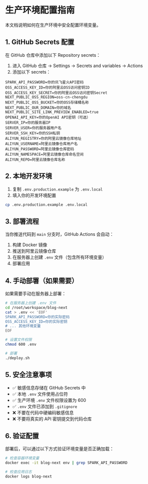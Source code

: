 # 生产环境配置指南

本文档说明如何在生产环境中安全配置环境变量。

## 1. GitHub Secrets 配置

在 GitHub 仓库中添加以下 Repository secrets：

1. 进入 GitHub 仓库 → Settings → Secrets and variables → Actions
2. 添加以下 secrets：

```
SPARK_API_PASSWORD=你的讯飞星火API密码
OSS_ACCESS_KEY_ID=你的阿里云OSS访问密钥ID
OSS_ACCESS_KEY_SECRET=你的阿里云OSS访问密钥Secret
NEXT_PUBLIC_OSS_REGION=oss-cn-chengdu
NEXT_PUBLIC_OSS_BUCKET=你的OSS存储桶名称
NEXT_PUBLIC_OUR_DOMAIN=你的域名
NEXT_PUBLIC_SITE_LINK_PREVIEW_ENABLED=true
OPENAI_API_KEY=你的OpenAI API密钥（可选）
SERVER_IP=你的服务器IP
SERVER_USER=你的服务器用户名
SERVER_SSH_KEY=你的SSH私钥
ALIYUN_REGISTRY=你的阿里云镜像仓库地址
ALIYUN_USERNAME=阿里云镜像仓库用户名
ALIYUN_PASSWORD=阿里云镜像仓库密码
ALIYUN_NAMESPACE=阿里云镜像仓库命名空间
ALIYUN_REPO=阿里云镜像仓库名称
```

## 2. 本地开发环境

1. 复制 `.env.production.example` 为 `.env.local`
2. 填入你的开发环境配置

```bash
cp .env.production.example .env.local
```

## 3. 部署流程

当你推送代码到 `main` 分支时，GitHub Actions 会自动：

1. 构建 Docker 镜像
2. 推送到阿里云镜像仓库
3. 在服务器上创建 `.env` 文件（包含所有环境变量）
4. 部署应用

## 4. 手动部署（如果需要）

如果需要手动在服务器上部署：

```bash
# 在服务器上创建 .env 文件
cd /root/workspace/blog-next
cat > .env << 'EOF'
SPARK_API_PASSWORD=你的实际密码
OSS_ACCESS_KEY_ID=你的实际密钥
# ... 其他环境变量
EOF

# 设置文件权限
chmod 600 .env

# 部署
./deploy.sh
```

## 5. 安全注意事项

- ✅ 敏感信息存储在 GitHub Secrets 中
- ✅ 本地 `.env` 文件使用占位符
- ✅ 生产环境 `.env` 文件权限设置为 600
- ✅ `.env` 文件已添加到 `.gitignore`
- ❌ 不要在代码中硬编码敏感信息
- ❌ 不要将真实的 API 密钥提交到代码仓库

## 6. 验证配置

部署后，可以通过以下方式验证环境变量是否正确加载：

```bash
# 检查容器环境变量
docker exec -it blog-next env | grep SPARK_API_PASSWORD

# 检查应用日志
docker logs blog-next
```